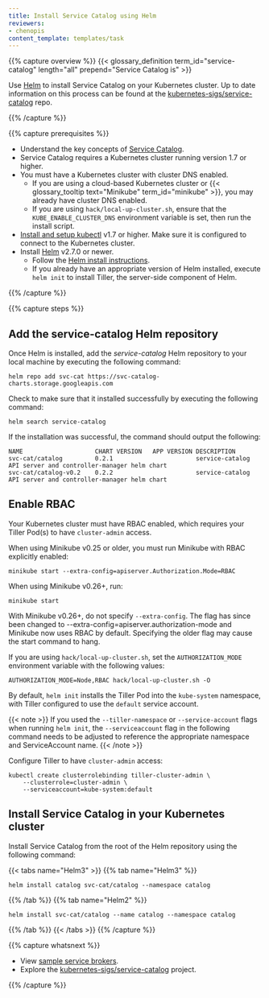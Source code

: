 ```yaml
---
title: Install Service Catalog using Helm
reviewers:
- chenopis
content_template: templates/task
---
```


{{% capture overview %}}
{{< glossary_definition term_id="service-catalog" length="all" prepend="Service Catalog is" >}}  

Use [Helm](https://helm.sh/) to install Service Catalog on your Kubernetes cluster. Up to date information on this process can be found at the [kubernetes-sigs/service-catalog](https://github.com/kubernetes-sigs/service-catalog/blob/master/docs/install.md) repo.

{{% /capture %}}


{{% capture prerequisites %}}
* Understand the key concepts of [Service Catalog](/docs/concepts/service-catalog/).
* Service Catalog requires a Kubernetes cluster running version 1.7 or higher.
* You must have a Kubernetes cluster with cluster DNS enabled.
    * If you are using a cloud-based Kubernetes cluster or {{< glossary_tooltip text="Minikube" term_id="minikube" >}}, you may already have cluster DNS enabled.
    * If you are using `hack/local-up-cluster.sh`, ensure that the `KUBE_ENABLE_CLUSTER_DNS` environment variable is set, then run the install script.
* [Install and setup kubectl](/docs/tasks/tools/install-kubectl/) v1.7 or higher. Make sure it is configured to connect to the Kubernetes cluster.
* Install [Helm](http://helm.sh/) v2.7.0 or newer.
    * Follow the [Helm install instructions](https://helm.sh/docs/intro/install/).
    * If you already have an appropriate version of Helm installed, execute `helm init` to install Tiller, the server-side component of Helm.

{{% /capture %}}


{{% capture steps %}}
## Add the service-catalog Helm repository

Once Helm is installed, add the *service-catalog* Helm repository to your local machine by executing the following command:

```shell
helm repo add svc-cat https://svc-catalog-charts.storage.googleapis.com
```

Check to make sure that it installed successfully by executing the following command:

```shell
helm search service-catalog
```

If the installation was successful, the command should output the following:

```
NAME                	CHART VERSION	APP VERSION	DESCRIPTION                                                 
svc-cat/catalog     	0.2.1        	           	service-catalog API server and controller-manager helm chart
svc-cat/catalog-v0.2	0.2.2        	           	service-catalog API server and controller-manager helm chart
```

## Enable RBAC

Your Kubernetes cluster must have RBAC enabled, which requires your Tiller Pod(s) to have `cluster-admin` access.

When using Minikube v0.25 or older, you must run Minikube with RBAC explicitly enabled:

```shell
minikube start --extra-config=apiserver.Authorization.Mode=RBAC
```

When using Minikube v0.26+, run:

```shell
minikube start
```

With Minikube v0.26+, do not specify `--extra-config`. The flag has since been changed to --extra-config=apiserver.authorization-mode and Minikube now uses RBAC by default. Specifying the older flag may cause the start command to hang.

If you are using `hack/local-up-cluster.sh`, set the `AUTHORIZATION_MODE` environment variable with the following values:

```
AUTHORIZATION_MODE=Node,RBAC hack/local-up-cluster.sh -O
```

By default, `helm init` installs the Tiller Pod into the `kube-system` namespace, with Tiller configured to use the `default` service account.

{{< note >}}
If you used the `--tiller-namespace` or `--service-account` flags when running `helm init`, the `--serviceaccount` flag in the following command needs to be adjusted to reference the appropriate namespace and ServiceAccount name.
{{< /note >}}

Configure Tiller to have `cluster-admin` access:

```shell
kubectl create clusterrolebinding tiller-cluster-admin \
    --clusterrole=cluster-admin \
    --serviceaccount=kube-system:default
```


## Install Service Catalog in your Kubernetes cluster

Install Service Catalog from the root of the Helm repository using the following command:

{{< tabs name="Helm3" >}} 
{{% tab name="Helm3" %}}
```shell
helm install catalog svc-cat/catalog --namespace catalog
```
{{% /tab %}}
{{% tab name="Helm2" %}}
```shell
helm install svc-cat/catalog --name catalog --namespace catalog
```
{{% /tab %}}
{{< /tabs >}}
{{% /capture %}}


{{% capture whatsnext %}}
* View [sample service brokers](https://github.com/openservicebrokerapi/servicebroker/blob/master/gettingStarted.md#sample-service-brokers).
* Explore the [kubernetes-sigs/service-catalog](https://github.com/kubernetes-sigs/service-catalog) project.

{{% /capture %}}
